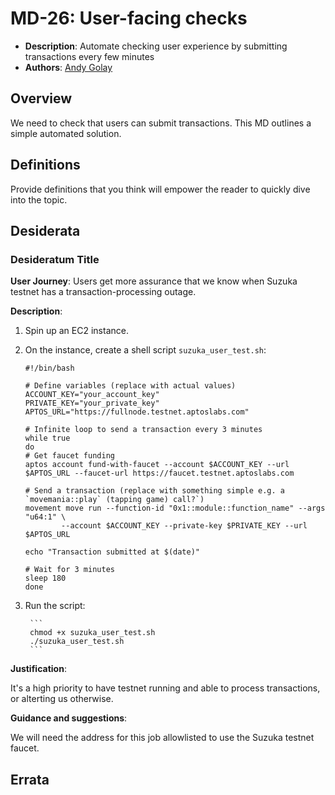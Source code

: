 # MD-26: User-facing checks
- **Description**: Automate checking user experience by submitting transactions every few minutes
- **Authors**: [Andy Golay](mailto:liam@movementlabs.xyz)


<!--
  This template is for drafting Desiderata. It ensures a structured representation of wishes, requirements, or needs related to the overarching objective mentioned in the title. After filling in the requisite fields, please delete these comments.

  Note that an MD number will be assigned by an editor. When opening a pull request to submit your MD, please use an abbreviated title in the filename, `md-draft_title_abbrev.md`.

  TODO: Remove this comment before finalizing.
-->

## Overview
We need to check that users can submit transactions. This MD outlines a simple automated solution.

## Definitions

Provide definitions that you think will empower the reader to quickly dive into the topic.

## Desiderata

  ### Desideratum Title

  **User Journey**: Users get more assurance that we know when Suzuka testnet has a transaction-processing outage. 

  **Description**:

  1. Spin up an EC2 instance.
  
  2. On the instance, create a shell script `suzuka_user_test.sh`:

        ```
        #!/bin/bash

        # Define variables (replace with actual values)
        ACCOUNT_KEY="your_account_key"
        PRIVATE_KEY="your_private_key"
        APTOS_URL="https://fullnode.testnet.aptoslabs.com"
        
        # Infinite loop to send a transaction every 3 minutes
        while true
        do
        # Get faucet funding
        aptos account fund-with-faucet --account $ACCOUNT_KEY --url $APTOS_URL --faucet-url https://faucet.testnet.aptoslabs.com

        # Send a transaction (replace with something simple e.g. a `movemania::play` (tapping game) call?`)
        movement move run --function-id "0x1::module::function_name" --args "u64:1" \
                --account $ACCOUNT_KEY --private-key $PRIVATE_KEY --url $APTOS_URL

        echo "Transaction submitted at $(date)"
        
        # Wait for 3 minutes
        sleep 180
        done
        ```

3. Run the script:

        ```
        chmod +x suzuka_user_test.sh
        ./suzuka_user_test.sh
        ```

**Justification**:

  It's a high priority to have testnet running and able to process transactions, or alterting us otherwise.

**Guidance and suggestions**: 

  We will need the address for this job allowlisted to use the Suzuka testnet faucet.


## Errata
<!--
  Errata should be maintained after publication.

  1. **Transparency and Clarity**: An erratum acknowledges any corrections made post-publication, ensuring that readers are not misled and are always equipped with the most accurate information.

  2. **Accountability**: By noting errors openly, we maintain a high level of responsibility and ownership over our content. It’s an affirmation that we value precision and are ready to correct oversights.

  Each erratum should briefly describe the discrepancy and the correction made, accompanied by a reference to the date and version of the desiderata in which the error was identified.

  TODO: Maintain this comment.
-->
